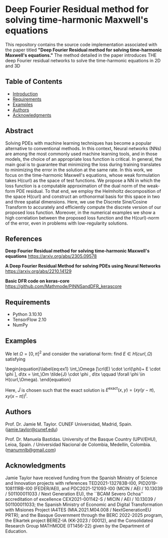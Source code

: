 # Deep Fourier Residual method for solving time-harmonic Maxwell's equations

This repository contains the source code implementation associated with the paper titled **"Deep Fourier Residual method for solving time-harmonic Maxwell's equations."** The method detailed in the paper introduces THE deep Fourier residual networks to solve the time-harmonic equations in 2D and 3D

## Table of Contents

- [Introduction](#introduction)
- [Requirements](#requirements)
- [Examples](#examples)
- [Authors](#authors)
- [Acknowledgments](#acknowledgments)

## Abstract

Solving PDEs with machine learning techniques has become a popular alternative to conventional methods. In this context, Neural networks (NNs) are among the most commonly used machine learning tools, and in those models, the choice of an appropriate loss function is critical. In general, the main goal is to guarantee that minimizing the loss during training translates to minimizing the error in the solution at the same rate. In this work, we focus on the time-harmonic Maxwell's equations, whose weak formulation takes H(curl) as the space of test functions. We propose a NN in which the loss function is a computable approximation of the dual norm of the weak-form PDE residual. To that end, we employ the Helmholtz decomposition of the space H(curl) and construct an orthonormal basis for this space in two and three spatial dimensions. Here, we use the Discrete Sine/Cosine Transform to accurately and efficiently compute the discrete version of our proposed loss function. Moreover, in the numerical examples we show a high correlation between the proposed loss function and the H(curl)-norm of the error, even in problems with low-regularity solutions.

## References 

**Deep Fourier Residual method for solving time-harmonic Maxwell's equations**
https://arxiv.org/abs/2305.09578

**A Deep Fourier Residual Method for solving PDEs using Neural Networks**
https://arxiv.org/abs/2210.14129

**Basic DFR code on keras-core** 
https://github.com/Mathmode/PINNSandDFR_kerascore


## Requirements

- Python 3.10.10
- TensorFlow 2.10
- NumPy

## Examples

We let $\Omega =[0,\pi]^2$ and consider the variational form: find $E \in H(curl,\Omega)$ satisfying

\begin{equation}\label{eq:ex1}
	\int_\Omega  [\crl(E) \cdot \crl(\phi)+ E \cdot \phi ]\, d\tx = \int_\Om \tilde{J} \cdot \phi \, d\tx \qquad \forall \phi \in H(curl,\Omega).
\end{equation}

Here, $\tilde{J}$ is chosen such that the exact solution is $E^{\mathrm{exact}}(x,y) = (xy(y-\pi),xy(x-\pi))^t$. 

## Authors 

Prof. Dr. Jamie M. Taylor. CUNEF Universidad, Madrid, Spain. (jamie.taylor@cunef.edu) 

Prof. Dr. Manuela Bastidas. University of the Basque Country (UPV/EHU), Leioa, Spain. / Universidad Nacional de Colombia, Medellín, Colombia. (manumnlb@gmail.com)

## Acknowledgments

Jamie Taylor have received funding from the Spanish Ministry of Science and Innovation projects with references TED2021-132783B-I00, PID2019-108111RB-I00 (FEDER/AEI), and PDC2021-121093-I00 (MCIN / AEI / 10.13039 / 501100011033 / Next Generation EU), the ``BCAM Severo Ochoa'' accreditation of excellence CEX2021-001142-S / MICIN / AEI / 10.13039 / 501100011033; the Spanish Ministry of Economic and Digital Transformation with Misiones Project IA4TES (MIA.2021.M04.008 / NextGenerationEU PRTR); and the Basque Government through the BERC 2022-2025 program, the Elkartek project BEREZ-IA (KK-2023 / 00012), and the Consolidated Research Group MATHMODE (IT1456-22) given by the Department of Education. 
